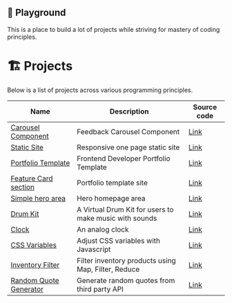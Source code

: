 ## 🛝 Playground
This is a place to build a lot of projects while striving for mastery of coding principles. 

# 🏗️ Projects
Below is a list of projects across various programming principles.

| Name          | Description | Source code
|-------------- |-------------|-----------
|[Carousel Component](https://codepen.io/benjaminkyamanywa/pen/abPExVr)  | Feedback Carousel Component | [Link](https://codepen.io/benjaminkyamanywa/pen/abPExVr) 
|[Static Site](https://codepen.io/benjaminkyamanywa/pen/ZEPbbBx)  | Responsive one page static site | [Link](https://github.com/BenjaminKyamanywa/playground/tree/main/ground_001)
|[Portfolio Template](https://codepen.io/benjaminkyamanywa/pen/rNRWLpx)  | Frontend Developer Portfolio Template | [Link](https://github.com/BenjaminKyamanywa/playground/tree/main/ground_003)
|[Feature Card section](https://codepen.io/benjaminkyamanywa/pen/bGZgMmN)  | Portfolio template site | [Link](https://github.com/BenjaminKyamanywa/playground/tree/main/ground_004)
|[Simple hero area](https://codepen.io/benjaminkyamanywa/pen/oNVWQgO)  | Hero homepage area | [Link](https://github.com/BenjaminKyamanywa/playground/tree/main/ground_005)
|[Drum Kit](https://codepen.io/benjaminkyamanywa/pen/XWLmxKM)  | A Virtual Drum Kit for users to make music with sounds | [Link](https://github.com/BenjaminKyamanywa/playground/tree/main/ground_011/01%20-%20Drum%20Kit)
|[Clock](https://codepen.io/benjaminkyamanywa/pen/oNrxqBQ)  | An analog clock | [Link](https://github.com/BenjaminKyamanywa/playground/tree/main/ground_011/02%20-%20Clock)
|[CSS Variables](https://codepen.io/benjaminkyamanywa/pen/gONrKrz)  | Adjust CSS variables with Javascript | [Link](https://github.com/BenjaminKyamanywa/playground/tree/main/ground_011/03%20-%20CSS%20Variables)
|[Inventory Filter](https://codepen.io/benjaminkyamanywa/pen/mdZrvdr)  | Filter inventory products using Map, Filter, Reduce | [Link](https://github.com/BenjaminKyamanywa/playground/tree/main/ground_011/04%20-%20Product%20Filter)
|[Random Quote Generator](https://codepen.io/benjaminkyamanywa/pen/WNqEZrq)  | Generate random quotes from third party API | [Link](https://github.com/BenjaminKyamanywa/playground/tree/main/ground_012/Random%20Quote%20Generator)



